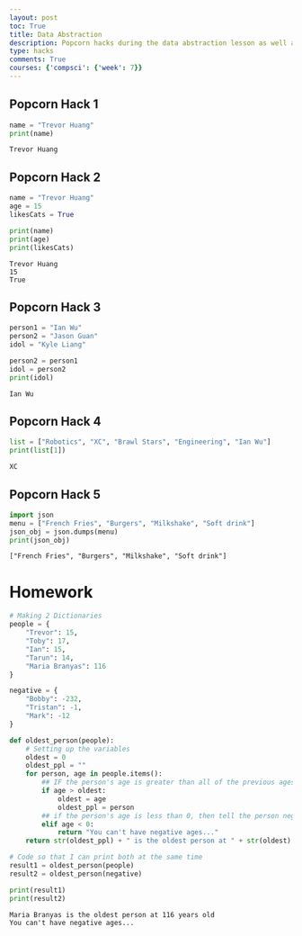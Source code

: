 ```yaml
---
layout: post
toc: True
title: Data Abstraction
description: Popcorn hacks during the data abstraction lesson as well as the homework
type: hacks
comments: True
courses: {'compsci': {'week': 7}}
---
```


## Popcorn Hack 1


```python
name = "Trevor Huang"
print(name)
```

    Trevor Huang


## Popcorn Hack 2


```python
name = "Trevor Huang"
age = 15
likesCats = True

print(name)
print(age)
print(likesCats)
```

    Trevor Huang
    15
    True


## Popcorn Hack 3


```python
person1 = "Ian Wu"
person2 = "Jason Guan"
idol = "Kyle Liang"

person2 = person1
idol = person2
print(idol)
```

    Ian Wu


## Popcorn Hack 4


```python
list = ["Robotics", "XC", "Brawl Stars", "Engineering", "Ian Wu"]
print(list[1])
```

    XC


## Popcorn Hack 5


```python
import json
menu = ["French Fries", "Burgers", "Milkshake", "Soft drink"]
json_obj = json.dumps(menu)
print(json_obj)
```

    ["French Fries", "Burgers", "Milkshake", "Soft drink"]


# Homework


```python
# Making 2 Dictionaries
people = {
    "Trevor": 15,
    "Toby": 17,
    "Ian": 15,
    "Tarun": 14,
    "Maria Branyas": 116
}

negative = {
    "Bobby": -232,
    "Tristan": -1,
    "Mark": -12
}

def oldest_person(people):
    # Setting up the variables
    oldest = 0
    oldest_ppl = ""
    for person, age in people.items():
        ## IF the person's age is greater than all of the previous ages, then replace oldest with their age
        if age > oldest:
            oldest = age
            oldest_ppl = person
        ## if the person's age is less than 0, then tell the person negative ages don't exist. I needed to use an elif statement because an else statement would run between toby and ian and count them as negative because toby > ian
        elif age < 0:
            return "You can't have negative ages..."
    return str(oldest_ppl) + " is the oldest person at " + str(oldest) + " years old"

# Code so that I can print both at the same time
result1 = oldest_person(people)
result2 = oldest_person(negative)

print(result1)
print(result2)
```

    Maria Branyas is the oldest person at 116 years old
    You can't have negative ages...

